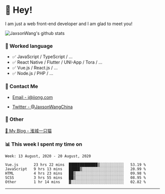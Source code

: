 # 👋 Hey!

I am just a web front-end developer and I am glad to meet you!

![JaxsonWang's github stats](https://github-readme-stats.vercel.app/api?username=JaxsonWang&&show_icons=true&&title_color=1abc9c&&icon_color=1abc9c)


### 📝 Worked language

- ✅ JavaScript / TypeScript / ...
- ✅ React Native / Flutter / UNI-App / Tora / ...
- ✅ Vue.js / React.js / ...
- ✅ Node.js / PHP / ...

### 📮 Contact Me

- [Email - i@iiong.com](mailto:i@iiong.com)

- [Twitter - @JaxsonWangChina](https://twitter.com/JaxsonWangChina)

### 🤪 Other

[📌 My Blog - 淮城一只猫](https://iiong.com)

### 📊 This week I spent my time on

<!--START_SECTION:waka-->
```text
Week: 13 August, 2020 - 20 August, 2020

Vue.js       23 hrs 22 mins  █████████████▒░░░░░░░░░░░   53.19 % 
JavaScript   9 hrs 13 mins   █████▒░░░░░░░░░░░░░░░░░░░   20.99 % 
HTML         4 hrs 23 mins   ██▒░░░░░░░░░░░░░░░░░░░░░░   09.98 % 
SCSS         3 hrs 55 mins   ██▒░░░░░░░░░░░░░░░░░░░░░░   08.95 % 
Other        1 hr 14 mins    ▓░░░░░░░░░░░░░░░░░░░░░░░░   02.82 % 
```
<!--END_SECTION:waka-->

---
